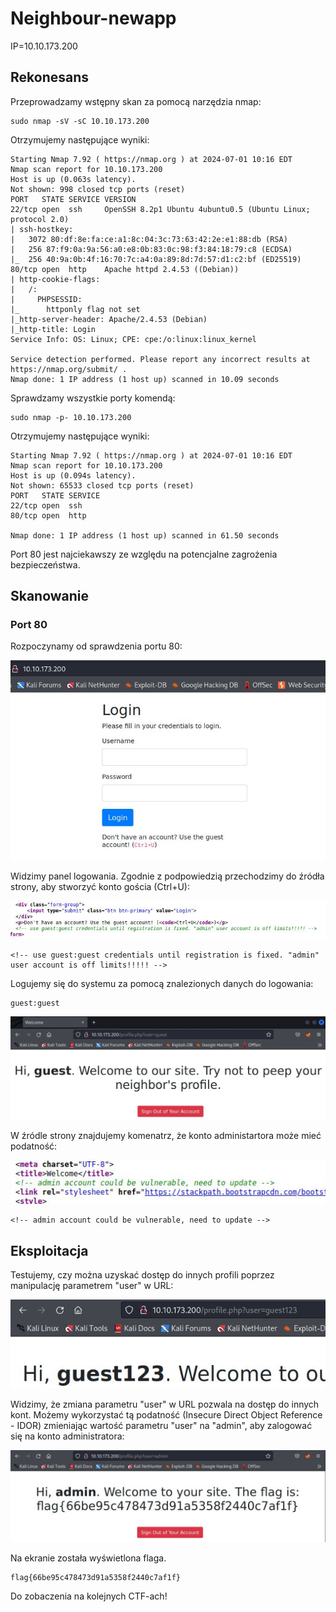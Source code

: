 # Neighbour-newapp
IP=10.10.173.200

## Rekonesans
Przeprowadzamy wstępny skan za pomocą narzędzia nmap:

```
sudo nmap -sV -sC 10.10.173.200
```

Otrzymujemy następujące wyniki:

```
Starting Nmap 7.92 ( https://nmap.org ) at 2024-07-01 10:16 EDT
Nmap scan report for 10.10.173.200
Host is up (0.063s latency).
Not shown: 998 closed tcp ports (reset)
PORT   STATE SERVICE VERSION
22/tcp open  ssh     OpenSSH 8.2p1 Ubuntu 4ubuntu0.5 (Ubuntu Linux; protocol 2.0)
| ssh-hostkey: 
|   3072 80:df:8e:fa:ce:a1:8c:04:3c:73:63:42:2e:e1:88:db (RSA)
|   256 87:f9:0a:9a:56:a0:e8:0b:83:0c:98:f3:84:18:79:c8 (ECDSA)
|_  256 40:9a:0b:4f:16:70:7c:a4:0a:89:8d:7d:57:d1:c2:bf (ED25519)
80/tcp open  http    Apache httpd 2.4.53 ((Debian))
| http-cookie-flags: 
|   /: 
|     PHPSESSID: 
|_      httponly flag not set
|_http-server-header: Apache/2.4.53 (Debian)
|_http-title: Login
Service Info: OS: Linux; CPE: cpe:/o:linux:linux_kernel

Service detection performed. Please report any incorrect results at https://nmap.org/submit/ .
Nmap done: 1 IP address (1 host up) scanned in 10.09 seconds
```

Sprawdzamy wszystkie porty komendą:

```
sudo nmap -p- 10.10.173.200
```

Otrzymujemy następujące wyniki:

```
Starting Nmap 7.92 ( https://nmap.org ) at 2024-07-01 10:16 EDT
Nmap scan report for 10.10.173.200
Host is up (0.094s latency).
Not shown: 65533 closed tcp ports (reset)
PORT   STATE SERVICE
22/tcp open  ssh
80/tcp open  http

Nmap done: 1 IP address (1 host up) scanned in 61.50 seconds
```

Port 80 jest najciekawszy ze względu na potencjalne zagrożenia bezpieczeństwa.

## Skanowanie

### Port 80
Rozpoczynamy od sprawdzenia portu 80:

![Login](img/Login.JPG)

Widzimy panel logowania. Zgodnie z podpowiedzią przechodzimy do źródła strony, aby stworzyć konto gościa (Ctrl+U):

![Guest](img/Guest.JPG)

```
<!-- use guest:guest credentials until registration is fixed. "admin" user account is off limits!!!!! -->
```

Logujemy się do systemu za pomocą znalezionych danych do logowania:

```
guest:guest
```

![Profile](img/Profile.JPG)

W źródle strony znajdujemy komenatrz, że konto administartora może mieć podatność:

![Update](img/Update.JPG)

```
<!-- admin account could be vulnerable, need to update -->
```

## Eksploitacja

Testujemy, czy można uzyskać dostęp do innych profili poprzez manipulację parametrem "user" w URL:

![Guest123](img/Guest123.JPG)

Widzimy, że zmiana parametru "user" w URL pozwala na dostęp do innych kont. Możemy wykorzystać tą podatność (Insecure Direct Object Reference - IDOR) zmieniając wartość parametru "user" na "admin", aby zalogować się na konto administratora:

![Admin](img/Admin.JPG)

Na ekranie została wyświetlona flaga.

```
flag{66be95c478473d91a5358f2440c7af1f}
```

Do zobaczenia na kolejnych CTF-ach!



